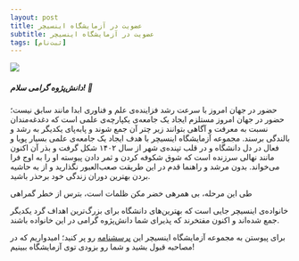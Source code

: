 ```yaml
---
layout: post
title: عضویت در آزمایشگاه اینسیچر
subtitle: عضویت در آزمایشگاه اینسیچر
tags: [ثبت‌نام]
---
```


![](https://iili.io/dZp80KJ.jpg)

##### دانش‌‌پژوه گرامی سلام! 👋

حضور در جهان امروز با سرعت رشد فزاینده‌ی علم و فناوری ابدا مانند سابق نیست؛ حضور در جهان امروز مستلزم ایجاد یک جامعه‌ی یکپارچه‌ی علمی است که دغدغه‌مندان نسبت به معرفت و آگاهی بتوانند زیر چتر آن جمع شوند و پابه‌پای یکدیگر به رشد و بالندگی برسند.
مجموعه آزمایشگاه اینسیچر با هدف ایجاد یک جامعه‌ی علمی بسیار پویا و فعال در دل دانشگاه و در قلب تپنده‌ی شهر از سال ۱۴۰۲ شکل گرفت و بذر آن اکنون مانند نهالی سرزنده است که شوق شکوفه کردن و ثمر دادن پیوسته او را به اوج فرا می‌خواند.
بدون مرشد و راهنما قدم در این طریقت صعب‌العبور نگذارید و از به حاشیه بردن بهترین دوران زندگی خود برحذر باشید.

طی این مرحله، بی همرهی خضر مکن
ظلمات است، بترس از خطر گمراهی 

خانواده‌ی اینسیچر جایی است که بهترین‌های دانشگاه برای بزرگ‌ترین اهداف گرد یکدیگر جمع شده‌اند و اکنون مفتخرند که پذیرای شما دانش‌پژوه گرامی در این خانواده باشند.


برای پیوستن به مجموعه آزمایشگاه اینسیچر این [پرسشنامه](https://forms.gle/7BoMJand4huNZNJT7) رو پر کنید؛
امیدواریم که در مصاحبه قبول بشید و شما رو بزودی توی آزمایشگاه ببینیم!